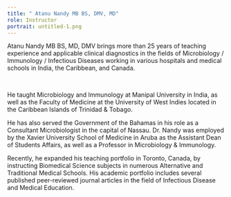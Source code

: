 ```yaml
---
title: " Atanu Nandy MB BS, DMV, MD"
role: Instructor
portrait: untitled-1.png
---
```

Atanu Nandy MB BS, MD, DMV brings more than 25 years of teaching experience and applicable clinical diagnostics in the fields of Microbiology / Immunology / Infectious Diseases working in various hospitals and medical schools in India, the Caribbean, and Canada.

​

He taught Microbiology and Immunology at Manipal University in India, as well as the Faculty of Medicine at the University of West Indies located in the Caribbean Islands of Trinidad & Tobago.



​He has also served the Government of the Bahamas in his role as a Consultant Microbiologist in the capital of Nassau. Dr. Nandy was employed by the Xavier University School of Medicine in Aruba as the Assistant Dean of Students Affairs, as well as a Professor in Microbiology & Immunology.



Recently, he expanded his teaching portfolio in Toronto, Canada, by instructing Biomedical Science subjects in numerous Alternative and Traditional Medical Schools. His academic portfolio includes several published peer-reviewed journal articles in the field of Infectious Disease and Medical Education.